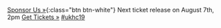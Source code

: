 
<span class="left">[Sponsor Us &raquo;](/sponsorship){:class="btn btn-white"}</span>
<span class="message">Next ticket release on August 7th, 2pm</span>
<span class="center">
    <tito-button class="get-tickets" event="ukhealthcamp/2019" ssl-check-disabled>
        <a href="https://ti.to/ukhealthcamp/2019" class="btn btn-primary">Get Tickets &raquo;</a>
    </tito-button>
</span>
<span class="right">[#ukhc19](https://twitter.com/search?q=%23ukhc19)</span>
